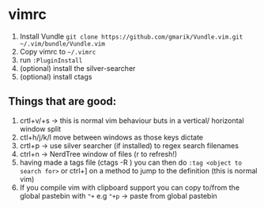 # vimrc


1. Install Vundle
	`git clone https://github.com/gmarik/Vundle.vim.git ~/.vim/bundle/Vundle.vim`
2. Copy vimrc to `~/.vimrc`
3. run `:PluginInstall`
4. (optional) install the silver-searcher
5. (optional) install ctags


## Things that are good:

1. crtl+v/+s -> this is normal vim behaviour buts in a vertical/ horizontal window split
2. ctl+h/j/k/l move between windows as those keys dictate
3. crtl+p -> use silver searcher (if installed) to regex search filenames 
4. ctrl+n -> NerdTree window of files (r to refresh!)
5. having made a tags file (ctags -R <dirname>) you can then do `:tag <object to search for>` or ctrl+] on a method to jump to the definition (this is normal vim)
6. If you compile vim with clipboard support you can copy to/from the global pastebin with `"+` e.g `"+p` -> paste from global pastebin
